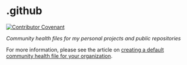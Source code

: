 # .github

[![Contributor Covenant](https://img.shields.io/badge/Contributor%20Covenant-v2.0%20adopted-ff69b4.svg)](code_of_conduct.md) 

*Community health files for my personal projects and public repositories*

For more information, please see the article on [creating a default community health file for your organization](https://help.github.com/en/articles/creating-a-default-community-health-file-for-your-organization).
